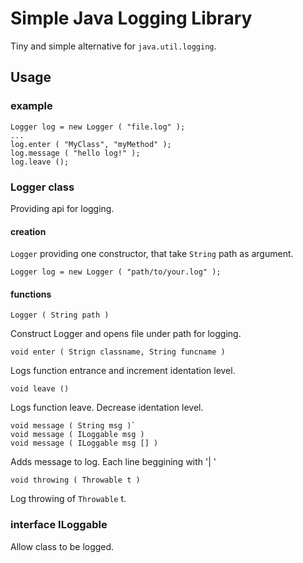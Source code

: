 Simple Java Logging Library
===========================

Tiny and simple alternative for `java.util.logging`.

Usage
-----

### example

    Logger log = new Logger ( "file.log" );
    ...
    log.enter ( "MyClass", "myMethod" );
    log.message ( "hello log!" );
    log.leave ();

### Logger class

Providing api for logging.

#### creation

`Logger` providing one constructor, that take `String` path as argument.

    Logger log = new Logger ( "path/to/your.log" );

#### functions

    Logger ( String path )

Construct Logger and opens file under path for logging.

    void enter ( Strign classname, String funcname )

Logs function entrance and increment identation level.

    void leave ()

Logs function leave. Decrease identation level.

    void message ( String msg )`
    void message ( ILoggable msg )
    void message ( ILoggable msg [] )

Adds message to log. Each line beggining with '| '

    void throwing ( Throwable t )

Log throwing of `Throwable` t.

### interface ILoggable

Allow class to be logged.
